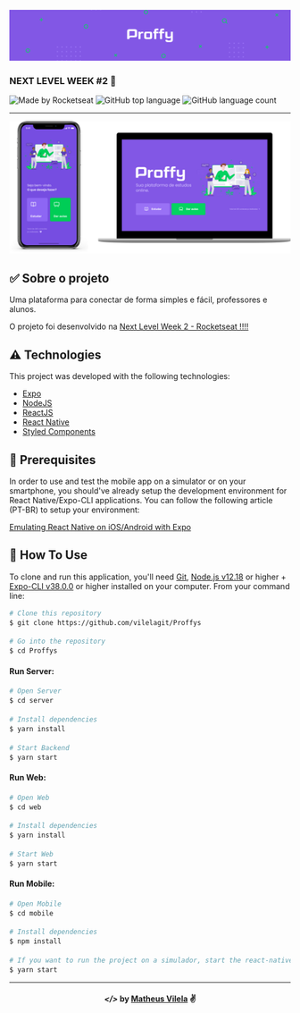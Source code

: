 ![title](./title.png)
###  NEXT LEVEL WEEK #2 🚀 

![Made by Rocketseat](https://img.shields.io/badge/made%20by-Rocketseat-blueviolet?style=for-the-badge)
![GitHub top language](https://img.shields.io/github/languages/top/vilelagit/Proffys?color=blueviolet&style=for-the-badge)
![GitHub language count](https://img.shields.io/github/languages/count/vilelagit/Proffys?color=blueviolet&style=for-the-badge)
***
![screen](./screen.png)

## :white_check_mark:  Sobre o projeto

Uma plataforma para conectar de forma simples e fácil, professores e alunos.

O projeto foi desenvolvido na [Next Level Week 2 - Rocketseat !!!!](https://nextlevelweek.com/episodios/omnistack/1/edicao/2)


##  :warning: Technologies

This project was developed with the following technologies:

- [Expo](https://expo.io/)
- [NodeJS](https://nodejs.org/en/)
- [ReactJS](https://reactjs.org)
- [React Native](https://facebook.github.io/react-native/)
- [Styled Components](https://styled-components.com/docs)


## :construction: Prerequisites

In order to use and test the mobile app on a simulator or on your smartphone, you should've already setup the development environment for React Native/Expo-CLI applications. You can follow the following article (PT-BR) to setup your environment:

[Emulating React Native on iOS/Android with Expo](https://www.youtube.com/watch?v=eSjFDWYkdxM&vl=pt)
  
##  :checkered_flag: How To Use

To clone and run this application, you'll need [Git](https://git-scm.com), [Node.js v12.18][nodejs] or higher + [Expo-CLI v38.0.0][expo] or higher installed on your computer. From your command line:

```bash
# Clone this repository
$ git clone https://github.com/vilelagit/Proffys

# Go into the repository
$ cd Proffys
```
#### Run Server:
```bash
# Open Server
$ cd server

# Install dependencies
$ yarn install

# Start Backend
$ yarn start
```
#### Run Web:
```bash
# Open Web
$ cd web

# Install dependencies
$ yarn install

# Start Web
$ yarn start
```
#### Run Mobile:
```bash
# Open Mobile
$ cd mobile

# Install dependencies
$ npm install

# If you want to run the project on a simulador, start the react-native server as it is
$ yarn start

```
---

<h4 align="center"> <em>&lt;/&gt;</em> by <a href="https://github.com/vilelagit" target="_blank">Matheus Vilela</a> ✌</h4>

[nodejs]: https://nodejs.org/
[expo]: https://docs.expo.io/
[vc]: https://code.visualstudio.com/
[vceditconfig]: https://marketplace.visualstudio.com/items?itemName=EditorConfig.EditorConfig
[vceslint]: https://marketplace.visualstudio.com/items?itemName=dbaeumer.vscode-eslint
